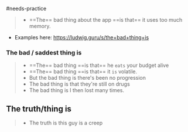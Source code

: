 #needs-practice

> - ==The== bad thing about the app ==is that== it uses too much memory.

- Examples here: https://ludwig.guru/s/the+bad+thing+is

### The bad / saddest thing is

> - ==The== bad thing ==is that== he `eats` your budget alive
> - ==The== bad thing ==is that== it `is` volatile.
> - But the bad thing is there's been no progression
> - The bad thing is that they're still on drugs
> - The bad thing is I then lost many times.

## The truth/thing is

> - The truth is this guy is a creep


